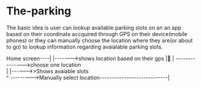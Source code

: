 # The-parking
The basic idea is user can lookup available parking slots on an an app based on  their coordinate accquired through GPS on  their device(mobile phones)
or they can manually choose the location where they are(or about to go) to lookup information regarding  avaialable parking slots.

Home screen----|
                              |------->shows location based on their gps
                                                   |                                                    |
                                                       --------------->choose one location  
                                                                                  |
                                                                                   |------>>Shows avaiable slots                                                                                     
                                                                                                  ^
 --------->Manually select location----------------------------|
